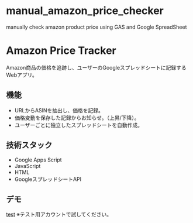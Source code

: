 # manual_amazon_price_checker
manually check amazon product price using GAS and Google SpreadSheet

# Amazon Price Tracker
Amazon商品の価格を追跡し、ユーザーのGoogleスプレッドシートに記録するWebアプリ。

## 機能
- URLからASINを抽出し、価格を記録。
- 価格変動を保存した記録からお知らせ。（上昇/下降）。
- ユーザーごとに独立したスプレッドシートを自動作成。

## 技術スタック
- Google Apps Script
- JavaScript
- HTML
- GoogleスプレッドシートAPI

## デモ
[test](https://script.google.com/macros/s/AKfycbyk82DuouzbKVCVetv35mDp74XyONAgz4sfaUc5HVOV11XYa5Mr0kLeggTlwmn0gHFmAg/exec) ※テスト用アカウントで試してください。
